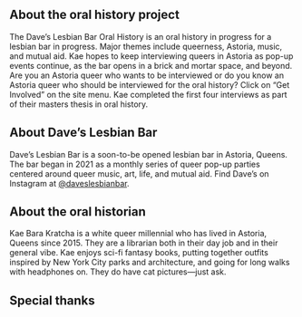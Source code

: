 ## About the oral history project
The Dave’s Lesbian Bar Oral History is an oral history in progress for a lesbian bar in progress. Major themes include queerness, Astoria, music, and mutual aid. Kae hopes to keep interviewing queers in Astoria as pop-up events continue, as the bar opens in a brick and mortar space, and beyond. Are you an Astoria queer who wants to be interviewed or do you know an Astoria queer who should be interviewed for the oral history? Click on “Get Involved” on the site menu. Kae completed the first four interviews as part of their masters thesis in oral history.

## About Dave’s Lesbian Bar
Dave’s Lesbian Bar is a soon-to-be opened lesbian bar in Astoria, Queens. The bar began in 2021 as a monthly series of queer pop-up parties centered around queer music, art, life, and mutual aid. Find Dave’s on Instagram at [@daveslesbianbar](https://www.instagram.com/daveslesbianbar/).

## About the oral historian
Kae Bara Kratcha is a white queer millennial who has lived in Astoria, Queens since 2015. They are a librarian both in their day job and in their general vibe. Kae enjoys sci-fi fantasy books, putting together outfits inspired by New York City parks and architecture, and going for long walks with headphones on. They do have cat pictures—just ask.

## Special thanks
